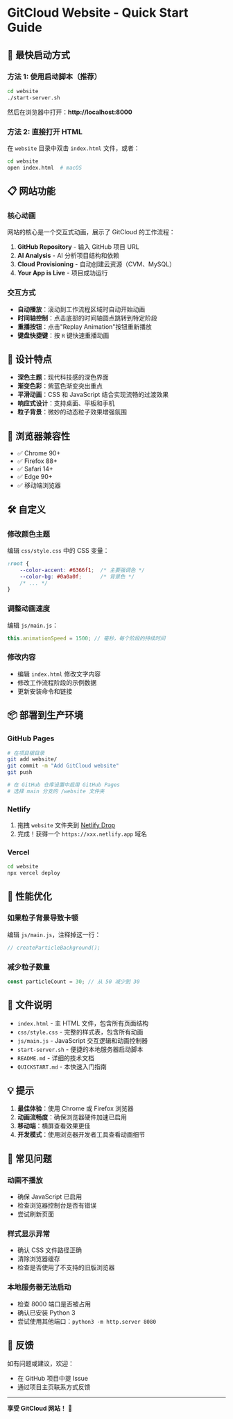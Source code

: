 # GitCloud Website - Quick Start Guide

## 🚀 最快启动方式

### 方法 1: 使用启动脚本（推荐）

```bash
cd website
./start-server.sh
```

然后在浏览器中打开：**http://localhost:8000**

### 方法 2: 直接打开 HTML

在 `website` 目录中双击 `index.html` 文件，或者：

```bash
cd website
open index.html  # macOS
```

## 📋 网站功能

### 核心动画

网站的核心是一个交互式动画，展示了 GitCloud 的工作流程：

1. **GitHub Repository** - 输入 GitHub 项目 URL
2. **AI Analysis** - AI 分析项目结构和依赖
3. **Cloud Provisioning** - 自动创建云资源（CVM、MySQL）
4. **Your App is Live** - 项目成功运行

### 交互方式

- **自动播放**：滚动到工作流程区域时自动开始动画
- **时间轴控制**：点击底部的时间轴圆点跳转到特定阶段
- **重播按钮**：点击"Replay Animation"按钮重新播放
- **键盘快捷键**：按 `R` 键快速重播动画

## 🎨 设计特点

- **深色主题**：现代科技感的深色界面
- **渐变色彩**：紫蓝色渐变突出重点
- **平滑动画**：CSS 和 JavaScript 结合实现流畅的过渡效果
- **响应式设计**：支持桌面、平板和手机
- **粒子背景**：微妙的动态粒子效果增强氛围

## 📱 浏览器兼容性

- ✅ Chrome 90+
- ✅ Firefox 88+
- ✅ Safari 14+
- ✅ Edge 90+
- ✅ 移动端浏览器

## 🛠️ 自定义

### 修改颜色主题

编辑 `css/style.css` 中的 CSS 变量：

```css
:root {
    --color-accent: #6366f1;  /* 主要强调色 */
    --color-bg: #0a0a0f;      /* 背景色 */
    /* ... */
}
```

### 调整动画速度

编辑 `js/main.js`：

```javascript
this.animationSpeed = 1500; // 毫秒，每个阶段的持续时间
```

### 修改内容

- 编辑 `index.html` 修改文字内容
- 修改工作流程阶段的示例数据
- 更新安装命令和链接

## 📦 部署到生产环境

### GitHub Pages

```bash
# 在项目根目录
git add website/
git commit -m "Add GitCloud website"
git push

# 在 GitHub 仓库设置中启用 GitHub Pages
# 选择 main 分支的 /website 文件夹
```

### Netlify

1. 拖拽 `website` 文件夹到 [Netlify Drop](https://app.netlify.com/drop)
2. 完成！获得一个 `https://xxx.netlify.app` 域名

### Vercel

```bash
cd website
npx vercel deploy
```

## 🎯 性能优化

### 如果粒子背景导致卡顿

编辑 `js/main.js`，注释掉这一行：

```javascript
// createParticleBackground();
```

### 减少粒子数量

```javascript
const particleCount = 30; // 从 50 减少到 30
```

## 📝 文件说明

- `index.html` - 主 HTML 文件，包含所有页面结构
- `css/style.css` - 完整的样式表，包含所有动画
- `js/main.js` - JavaScript 交互逻辑和动画控制器
- `start-server.sh` - 便捷的本地服务器启动脚本
- `README.md` - 详细的技术文档
- `QUICKSTART.md` - 本快速入门指南

## 💡 提示

1. **最佳体验**：使用 Chrome 或 Firefox 浏览器
2. **动画流畅度**：确保浏览器硬件加速已启用
3. **移动端**：横屏查看效果更佳
4. **开发模式**：使用浏览器开发者工具查看动画细节

## 🐛 常见问题

### 动画不播放

- 确保 JavaScript 已启用
- 检查浏览器控制台是否有错误
- 尝试刷新页面

### 样式显示异常

- 确认 CSS 文件路径正确
- 清除浏览器缓存
- 检查是否使用了不支持的旧版浏览器

### 本地服务器无法启动

- 检查 8000 端口是否被占用
- 确认已安装 Python 3
- 尝试使用其他端口：`python3 -m http.server 8080`

## 📧 反馈

如有问题或建议，欢迎：
- 在 GitHub 项目中提 Issue
- 通过项目主页联系方式反馈

---

**享受 GitCloud 网站！** 🚀
